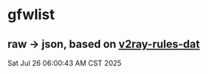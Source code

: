 # gfwlist
## raw -> json, based on [v2ray-rules-dat](https://github.com/Loyalsoldier/v2ray-rules-dat)
Sat Jul 26 06:00:43 AM CST 2025

